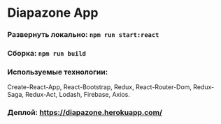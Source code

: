 # Diapazone App



### Развернуть локально: `npm run start:react`

### Сборка: `npm run build`

### Используемые технологии:
Create-React-App, React-Bootstrap, Redux, React-Router-Dom, Redux-Saga, Redux-Act, Lodash, Firebase, Axios.

### Деплой: https://diapazone.herokuapp.com/


